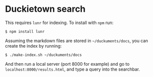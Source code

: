 # Duckietown search

This requires `lunr` for indexing. To install with `npm` run:

    $ npm install lunr

Assuming the markdown files are stored in `~/duckuments/docs`, you can create the index by running:

    $ ./make-index.sh ~/duckuments/docs

And then run a local server (port 8000 for example) and go to `localhost:8000/results.html`, and type a query into the searchbar.
